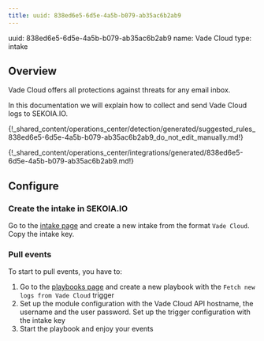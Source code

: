 ```yaml
---
title: uuid: 838ed6e5-6d5e-4a5b-b079-ab35ac6b2ab9
---
```


uuid: 838ed6e5-6d5e-4a5b-b079-ab35ac6b2ab9
name: Vade Cloud
type: intake

## Overview

Vade Cloud offers all protections against threats for any email inbox.

In this documentation we will explain how to collect and send Vade Cloud logs to SEKOIA.IO.


{!_shared_content/operations_center/detection/generated/suggested_rules_838ed6e5-6d5e-4a5b-b079-ab35ac6b2ab9_do_not_edit_manually.md!}

{!_shared_content/operations_center/integrations/generated/838ed6e5-6d5e-4a5b-b079-ab35ac6b2ab9.md!}

## Configure

### Create the intake in SEKOIA.IO

Go to the [intake page](https://app.sekoia.io/operations/intakes) and create a new intake from the format `Vade Cloud`. Copy the intake key.

### Pull events

To start to pull events, you have to:

1. Go to the [playbooks page](https://app.sekoia.io/operations/playbooks) and create a new playbook with the `Fetch new logs from Vade Cloud` trigger
2. Set up the module configuration with the Vade Cloud API hostname, the username and the user password. Set up the trigger configuration with the intake key
3. Start the playbook and enjoy your events

